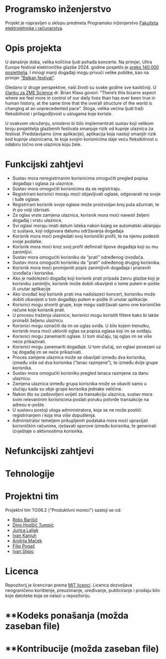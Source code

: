 # Programsko inženjerstvo
Projekt je napravljen u sklopu predmeta Programsko inženjerstvo [Fakulteta elektrotehnike i računarstva](https://www.fer.unizg.hr/). 

# Opis projekta
U današnje doba, velika količina ljudi pohađa koncerte. Na primjer, Ultra Europe festival elektroničke glazbe 2024. godine posjetilo je [preko 140,000 posjetitelja](https://www.festground.com/events/ultra-europe-2024/312). I mnogi manji događaji mogu privući velike publike, kao na primjer [“Balkan festival”](https://www.vecernji.hr/showbiz/balkanske-trap-zvijezde-odrzale-koncert-u-areni-zagreb-desingerica-se-polugol-bacio-u-publiku-1768616). 

Gledano iz druge perspektive, naši životi su svake godine sve kaotičniji. U [članku za ZME Science](https://www.zmescience.com/feature-post/pieces/theres-way-more-chaos-in-our-lives-than-you-think-this-scientist-says-its-empowering/) dr. Brian Klass govori: “There’s this bizarre aspect where we feel more in control of our daily lives than has ever been true in human history, at the same time that the overall structure of the world is changing at an unprecedented pace”. Stoga, velika većina ljudi traži fleksibilnost i prilagodljivost u uslugama koje koriste.

U ovakvom okruženju, smisleno bi bilo implementirati sustav koji velikom broju posjetitelja glazbenih festivala smanjuje rizik od kupnje ulaznica za festival. Predstavljamo {ime aplikacije}, aplikacija koja nastoji smanjiti rizik kod kupnje ulaznicama, te koja svojim korisnicima daje veću fleksibilnost u odabiru točno one ulaznice koju žele. 

# Funkcijski zahtjevi
* Sustav mora neregistriranim korisnicima omogućiti pregled popisa događaja i oglasa za ulaznice.
* Sustav mora omogućiti korisnicima da se registriraju.
* Registrirani korisnici moraju moći objavljivati oglase, odgovarati na svoje i tuđe oglase.
* Registrirani korisnik svoje oglase može proizvoljan broj puta ažurirati, te ih po volji izbrisati.
* Za oglas vrste zamjena ulaznica, korisnik mora moći navesti željeni događaj i vrstu ulaznice.
* Svi oglasi moraju imati datum isteka nakon kojeg se automatski uklanjaju iz sustava, koji odgovara datumu održavanja događaja
* Korisnik mora moći pregledati svoj korisnički profil, te na njemu podesiti svoje podatke.
* Korisnik mora moći kroz svoj profil definirati tipove događaja koji su mu zanimljivi.
* Sustav mora omogućiti korisniku da “prati” određenog izvođača. 
* Sustav mora omogućiti korisniku da "prati" određenog drugog korisnika.
* Korisnik mora moći promijeniti popis zanimljivih događaja i praćenih izvođača i korisnika.
* Ako je nadolezeći događaj koji korisnik prati pripada žanru glazbe koji je korisniku zanimljiv, korisnik može dobiti obavijest o tome putem e-pošte ili unutar aplikacije
* Ako izvođač koji korisnik prati ima nadolazeći koncert, korisniku može dobiti obavijest o tom događaju putem e-pošte ili unutar aplikacije.
* Korisnici mogu stvoriti grupe, koje mogu sadržavati samo one korisničke račune koje korisnik prati.
* U procesu traženja ulaznice, korisnici mogu koristiti filtere kako bi lakše pronašli željenu ulaznicu
* Korisnici mogu označiti da im se oglas sviđa. U bilo kojem trenutku, korisnik mora moći ukloniti oglas sa popisa oglasa koji im se sviđaju.
* Korisnici mogu zanemariti oglase. U tom slučaju, taj oglas im se više neće prikazivati.
* Korisnici mogu zanemariti događaje. U tom slučaj, svi oglasi povezani uz taj događaj im se neće prikazivati.
* Proces zamjene ulaznica može se obavljati između dva korisnika, između više od dva korisnika (“lanac razmjene”), te između dvije grupe korisnika.
* Sustav mora omogućiti korisniku pregled lanaca razmjene za danu ulaznicu.
* Zamjena ulaznica između grupa korisnika može se obaviti samo u slučaju kada su obje grupe korisnika jednake veličine.
* Nakon što su zadovoljeni uvijeti za transakciju ulaznica, sustav mora svim relevantnim korisnicima poslati poruku potvrde transakcije na adresu e-pošte.
* U sustavu postoji uloga administratora, koja se ne može postići registriranjem i koja ima više dopuštenja.
* Administrator temeljem prikupljenih podataka mora moći upravljati korisničkim računima, rješavati sporove između korisnika, te generirati izvještaje o aktivnostima korisnika.
  
# Nefunkcijski zahtjevi
# Tehnologije
# Projektni tim
Projektni tim TG06.2 ("Produktivni momci") sastoji se od:
* [Roko Barišić](roko.barisic@fer.unizg.hr)
* [Dino Hodžić Tumpić](dino.hodzic-tumpic@fer.unizg.hr)
* [Jurica Laljak](jurica.laljak@fer.unizg.hr)
* [Ivan Kanjuh](ivan.kanjuh@fer.unizg.hr)
* [Andrija Maček](andrija.macek@fer.unizg.hr)
* [Filip Pogač](filip.pogac@fer.unizg.hr)
* [Ivan Stipic](ivan.stipic@fer.unizg.hr)
# Licenca
Repozitorij je licenciran prema [MIT licenci](https://opensource.org/license/mit). Licenca dozvoljava neograničeno korištenje, preuzimanje, uređivanje, publiciranje i
prodaju bilo koje datoteke koja se nalazi u repozitoriju. 
# **Kodeks ponašanja (možda zaseban file)
# **Kontribucije (možda zaseban file)
